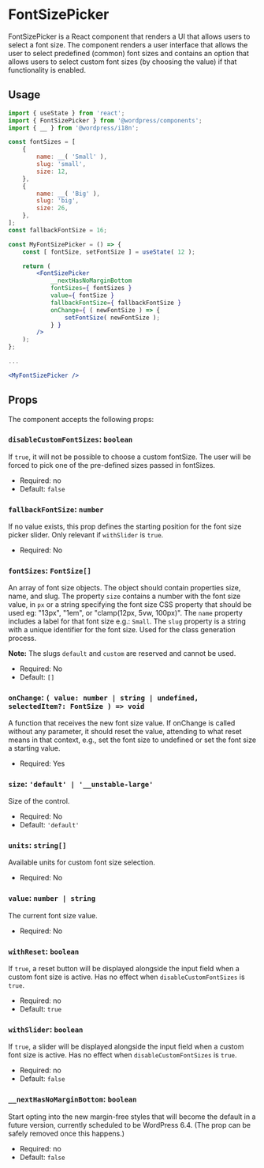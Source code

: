 # FontSizePicker

FontSizePicker is a React component that renders a UI that allows users to select a font size.
The component renders a user interface that allows the user to select predefined (common) font sizes and contains an option that allows users to select custom font sizes (by choosing the value) if that functionality is enabled.

## Usage

```jsx
import { useState } from 'react';
import { FontSizePicker } from '@wordpress/components';
import { __ } from '@wordpress/i18n';

const fontSizes = [
	{
		name: __( 'Small' ),
		slug: 'small',
		size: 12,
	},
	{
		name: __( 'Big' ),
		slug: 'big',
		size: 26,
	},
];
const fallbackFontSize = 16;

const MyFontSizePicker = () => {
	const [ fontSize, setFontSize ] = useState( 12 );

	return (
		<FontSizePicker
			__nextHasNoMarginBottom
			fontSizes={ fontSizes }
			value={ fontSize }
			fallbackFontSize={ fallbackFontSize }
			onChange={ ( newFontSize ) => {
				setFontSize( newFontSize );
			} }
		/>
	);
};

...

<MyFontSizePicker />
```

## Props

The component accepts the following props:

### `disableCustomFontSizes`: `boolean`

If `true`, it will not be possible to choose a custom fontSize. The user will be forced to pick one of the pre-defined sizes passed in fontSizes.

-   Required: no
-   Default: `false`

### `fallbackFontSize`: `number`

If no value exists, this prop defines the starting position for the font size picker slider. Only relevant if `withSlider` is `true`.

-   Required: No

### `fontSizes`: `FontSize[]`

An array of font size objects. The object should contain properties size, name, and slug.
The property `size` contains a number with the font size value, in `px` or a string specifying the font size CSS property that should be used eg: "13px", "1em", or "clamp(12px, 5vw, 100px)".
The `name` property includes a label for that font size e.g.: `Small`.
The `slug` property is a string with a unique identifier for the font size. Used for the class generation process.

**Note:** The slugs `default` and `custom` are reserved and cannot be used.

-   Required: No
-   Default: `[]`

### `onChange`: `( value: number | string | undefined, selectedItem?: FontSize ) => void`

A function that receives the new font size value.
If onChange is called without any parameter, it should reset the value, attending to what reset means in that context, e.g., set the font size to undefined or set the font size a starting value.

-   Required: Yes

### `size`: `'default' | '__unstable-large'`

Size of the control.

-   Required: No
-   Default: `'default'`

### `units`: `string[]`

Available units for custom font size selection.

-   Required: No

### `value`: `number | string`

The current font size value.

-   Required: No

### `withReset`: `boolean`

If `true`, a reset button will be displayed alongside the input field when a custom font size is active. Has no effect when `disableCustomFontSizes` is `true`.

-   Required: no
-   Default: `true`

### `withSlider`: `boolean`

If `true`, a slider will be displayed alongside the input field when a custom font size is active. Has no effect when `disableCustomFontSizes` is `true`.

-   Required: no
-   Default: `false`

### `__nextHasNoMarginBottom`: `boolean`

Start opting into the new margin-free styles that will become the default in a future version, currently scheduled to be WordPress 6.4. (The prop can be safely removed once this happens.)

-   Required: no
-   Default: `false`
